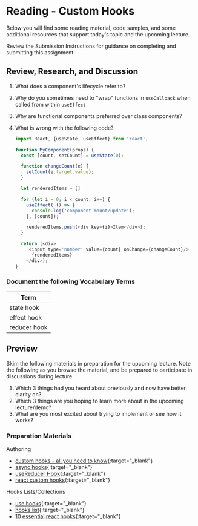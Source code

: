 # Reading - Custom Hooks

Below you will find some reading material, code samples, and some additional resources that support today's topic and the upcoming lecture.

Review the Submission Instructions for guidance on completing and submitting this assignment.

## Review, Research, and Discussion

1. What does a component's lifecycle refer to?
1. Why do you sometimes need to "wrap" functions in `useCallback` when called from within `useEffect`
1. Why are functional components preferred over class components?
1. What is wrong with the following code?

   ```javascript
   import React, {useState, useEffect} from 'react';

   function MyComponent(props) {
     const [count, setCount] = useState(0);

     function changeCount(e) {
       setCount(e.target.value);
     }

     let renderedItems = []

     for (let i = 0; i < count; i++) {
       useEffect( () => {
         console.log('component mount/update');
       }, [count]);

       renderedItems.push(<div key={i}>Item</div>);
     }

     return (<div>
        <input type='number' value={count} onChange={changeCount}/>
         {renderedItems}
       </div>);
   }
   ```

### Document the following Vocabulary Terms

| Term                            |
| ------------------------------- |
| state hook                      |
| effect hook                     |
| reducer hook                    |

## Preview

Skim the following materials in preparation for the upcoming lecture. Note the following as you browse the material, and be prepared to participate in discussions during lecture

1. Which 3 things had you heard about previously and now have better clarity on?
1. Which 3 things are you hoping to learn more about in the upcoming lecture/demo?
1. What are you most excited about trying to implement or see how it works?

### Preparation Materials

Authoring

- [custom hooks - all you need to know](https://www.telerik.com/blogs/everything-you-need-to-create-a-custom-react-hook){:target="_blank"}
- [async hooks](https://dev.to/vinodchauhan7/react-hooks-with-async-await-1n9g){:target="_blank"}
- [useReducer Hook](https://reactjs.org/docs/hooks-reference.html#usereducer){:target="_blank"}
- [react custom hooks](https://reactjs.org/docs/hooks-custom.html){:target="_blank"}

Hooks Lists/Collections

- [use hooks](https://usehooks.com/){:target="_blank"}
- [hooks list](https://github.com/rehooks/awesome-react-hooks){:target="_blank"}
- [10 essential react hooks](https://blog.bitsrc.io/10-react-custom-hooks-you-should-have-in-your-toolbox-aa27d3f5564d){:target="_blank"}
